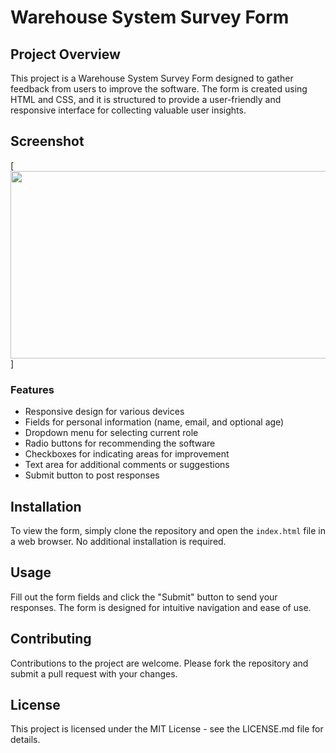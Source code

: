 # Warehouse System Survey Form

## Project Overview

This project is a Warehouse System Survey Form designed to gather feedback from users to improve the software. The form is created using HTML and CSS, and it is structured to provide a user-friendly and responsive interface for collecting valuable user insights.


## Screenshot

[<img src="https://github.com/DanielHuangjiakang/Warehouse-System/blob/main/promotional_image.png?raw=true" width="600" height="300"/>]

### Features

- Responsive design for various devices
- Fields for personal information (name, email, and optional age)
- Dropdown menu for selecting current role
- Radio buttons for recommending the software
- Checkboxes for indicating areas for improvement
- Text area for additional comments or suggestions
- Submit button to post responses

## Installation

To view the form, simply clone the repository and open the `index.html` file in a web browser. No additional installation is required.

## Usage

Fill out the form fields and click the "Submit" button to send your responses. The form is designed for intuitive navigation and ease of use.

## Contributing

Contributions to the project are welcome. Please fork the repository and submit a pull request with your changes.

## License

This project is licensed under the MIT License - see the LICENSE.md file for details.

